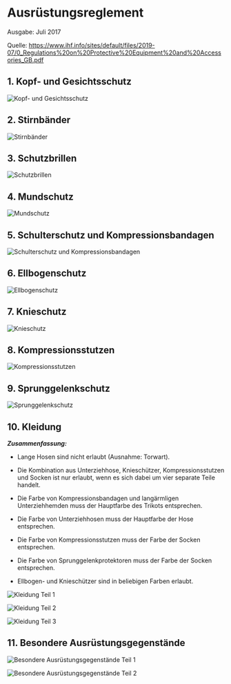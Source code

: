 # Ausrüstungsreglement

Ausgabe: Juli 2017

Quelle: https://www.ihf.info/sites/default/files/2019-07/0_Regulations%20on%20Protective%20Equipment%20and%20Accessories_GB.pdf

## 1. Kopf- und Gesichtsschutz

![Kopf- und Gesichtsschutz](../diagrams/equipment1.png)

## 2. Stirnbänder

![Stirnbänder](../diagrams/equipment2.png)

## 3. Schutzbrillen

![Schutzbrillen](../diagrams/equipment3.png)

## 4. Mundschutz

![Mundschutz](../diagrams/equipment4.png)

## 5. Schulterschutz und Kompressionsbandagen

![Schulterschutz und Kompressionsbandagen](../diagrams/equipment5.png)

## 6. Ellbogenschutz

![Ellbogenschutz](../diagrams/equipment6.png)

## 7. Knieschutz

![Knieschutz](../diagrams/equipment7.png)

## 8. Kompressionsstutzen

![Kompressionsstutzen](../diagrams/equipment8.png)

## 9. Sprunggelenkschutz

![Sprunggelenkschutz](../diagrams/equipment9.png)

## 10. Kleidung

***Zusammenfassung:***

- Lange Hosen sind nicht erlaubt (Ausnahme: Torwart).

- Die Kombination aus Unterziehhose, Knieschützer, Kompressionsstutzen und Socken ist nur erlaubt, wenn es sich dabei um vier separate Teile handelt.

- Die Farbe von Kompressionsbandagen und langärmligen Unterziehhemden muss der Hauptfarbe des Trikots entsprechen.

- Die Farbe von Unterziehhosen muss der Hauptfarbe der Hose entsprechen.

- Die Farbe von Kompressionsstutzen muss der Farbe der Socken entsprechen.

- Die Farbe von Sprunggelenkprotektoren muss der Farbe der Socken entsprechen.

- Ellbogen- und Knieschützer sind in beliebigen Farben erlaubt.

![Kleidung Teil 1](../diagrams/equipment10a.png)

![Kleidung Teil 2](../diagrams/equipment10b.png)

![Kleidung Teil 3](../diagrams/equipment10c.png)

## 11. Besondere Ausrüstungsgegenstände

![Besondere Ausrüstungsgegenstände Teil 1](../diagrams/equipment11a.png)

![Besondere Ausrüstungsgegenstände Teil 2](../diagrams/equipment11b.png)




